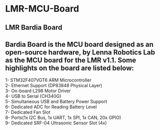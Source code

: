# LMR-MCU-Board

## LMR Bardia Board ##

Bardia Board is the MCU board designed as an open-source hardware, by Lenna Robotics Lab as the MCU board for the LMR v1.1. Some highlights on the board are listed below:
------
  1- STM32F407VGT6 ARM Microcontroller <br/> 
  2- Ethernet Support (DP83848 Physical Layer) <br/>
  3- On-board L298 Motor Driver <br/>
  4- USB to Serial (CH340G) <br/>
  5- Simultaneous USB and Battery Power Support <br/>
  6- Dedicated ADC for Reading Battery Level <br/>
  7- Dedicated Fan Slot <br/> 
  8- Ports(1x I2C Bus, 1x UART, 1x SPI, 1x CAN, 20x GPIO) <br/>
  9- Dedicated SRF-04 Ultrasonic Sensor Slot (4x) <br/> 

